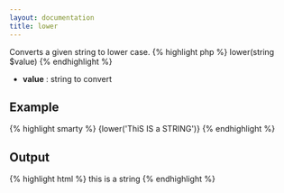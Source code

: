 ```yaml
---
layout: documentation
title: lower
---
```


Converts a given string to lower case.
{% highlight php %}
lower(string $value)
{% endhighlight %}

* **value** : string to convert

## Example
{% highlight smarty %}
{lower('ThiS IS a STRING')}
{% endhighlight %}

## Output
{% highlight html %}
this is a string
{% endhighlight %}